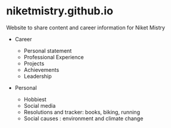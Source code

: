 # niketmistry.github.io
Website to share content and career information for Niket Mistry
  
* Career
  * Personal statement
  * Professional Experience
  * Projects
  * Achievements
  * Leadership
  
* Personal
  * Hobbiest
  * Social media
  * Resolutions and tracker: books, biking, running
  * Social causes : environment and climate change
